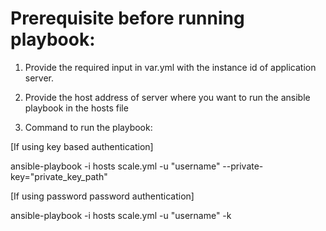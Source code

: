 # Prerequisite before running playbook:

1) Provide the required input in var.yml with the instance id of application server.

2) Provide the host address of server where you want to run the ansible playbook in the hosts file

3) Command to run the playbook:

[If using key based authentication]

ansible-playbook -i hosts scale.yml -u "username" --private-key="private_key_path"

[If using password password authentication]

ansible-playbook -i hosts scale.yml -u "username" -k
